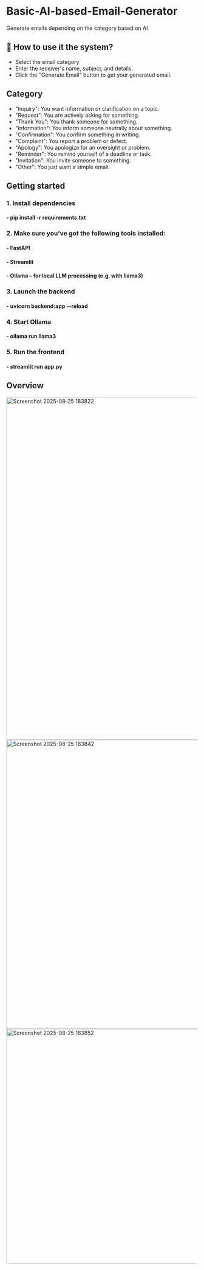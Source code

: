# Basic-AI-based-Email-Generator
Generate emails depending on the category based on AI

## 📘 How to use it the system?

- Select the email category
- Enter the receiver's name, subject, and details.
- Click the "Generate Email" button to get your generated email.

## Category
- "Inquiry": You want information or clarification on a topic.
- "Request": You are actively asking for something.
- "Thank You": You thank someone for something.
- "Information": You inform someone neutrally about something.
- "Confirmation": You confirm something in writing.
- "Complaint": You report a problem or defect.
- "Apology": You apologize for an oversight or problem.
- "Reminder": You remind yourself of a deadline or task.
- "Invitation": You invite someone to something.
- "Other": You just want a simple email.
  

## Getting started

### 1. Install dependencies

  #### - pip install -r requirements.txt
    

### 2. Make sure you’ve got the following tools installed:

  #### - FastAPI

  #### - Streamlit

  #### - Ollama – for local LLM processing (e.g. with llama3)
    
### 3. Launch the backend

  #### - uvicorn backend:app --reload
    

### 4. Start Ollama

  #### - ollama run llama3
    

### 5. Run the frontend

  #### - streamlit run app.py

## Overview

<img width="1135" height="901" alt="Screenshot 2025-08-25 183822" src="https://github.com/user-attachments/assets/70779525-1ae4-4090-9126-8cdfbf4a8bef" />

<img width="1060" height="760" alt="Screenshot 2025-08-25 183842" src="https://github.com/user-attachments/assets/724f905b-465f-44d1-adac-2d97c061f260" />

<img width="1028" height="618" alt="Screenshot 2025-08-25 183852" src="https://github.com/user-attachments/assets/766bd5c4-0797-4a96-ac5e-28d621a0a550" />
